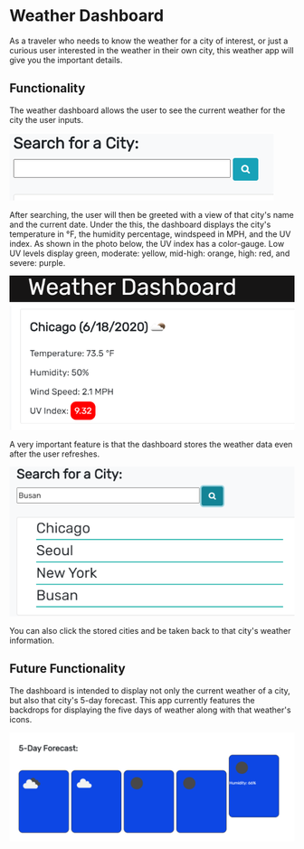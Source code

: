 # Weather Dashboard

As a traveler who needs to know the weather for a city of interest, or just a curious user interested in the weather in their own city, this weather app will give you the important details.

## Functionality
The weather dashboard allows the user to see the current weather for the city the user inputs.  

![Scheduler-Date Photo](/Assets/search.PNG)


After searching, the user will then be greeted with a view of that city's name and the current date.  Under the this, the dashboard displays the city's temperature in °F, the humidity percentage, windspeed in MPH, and the UV index.  As shown in the photo below, the UV index has a color-gauge. Low UV levels display green, moderate: yellow, mid-high: orange, high: red, and severe: purple.

![Scheduler-Date Photo](/Assets/currentweather.PNG)


A very important feature is that the dashboard stores the weather data even after the user refreshes.

![Scheduler-Date Photo](/Assets/storage.PNG)

You can also click the stored cities and be taken back to that city's weather information.


## Future Functionality

The dashboard is intended to display not only the current weather of a city, but also that city's 5-day forecast.  This app currently features the backdrops for displaying the five days of weather along with that weather's icons.

![Scheduler-Date Photo](/Assets/broken.PNG)